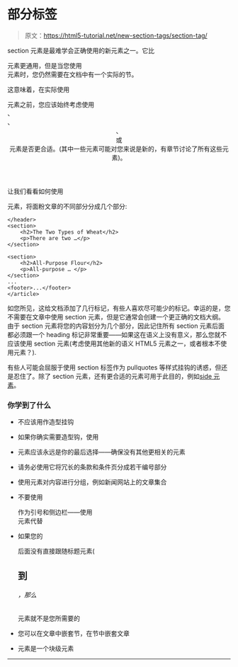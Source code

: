 # 部分标签

> 原文：<https://html5-tutorial.net/new-section-tags/section-tag/>

section 元素是最难学会正确使用的新元素之一。它比

<article>元素更通用，但是当您使用

<section>元素时，您仍然需要在文档中有一个实际的节。</section>

</article>

这意味着，在实际使用

<section>元素之前，您应该始终考虑使用

<nav>、

<aside>、

<header>、

<footer>或

<article>元素是否更合适。(其中一些元素可能对您来说是新的，有章节讨论了所有这些元素)。</article>

</footer>

</header>

</aside>

</nav>

</section>

让我们看看如何使用

<section>元素，将面粉文章的不同部分分成几个部分:</section>

```
</header>
<section>
	<h2>The Two Types of Wheat</h2>
	<p>There are two …</p>
</section>

<section>
	<h2>All-Purpose Flour</h2>
	<p>All-purpose … </p>
</section>
...
<footer>...</footer>
</article>
```

如您所见，这给文档添加了几行标记，有些人喜欢尽可能少的标记。幸运的是，您不需要在文章中使用 section 元素，但是它通常会创建一个更正确的文档大纲。
由于 section 元素将您的内容划分为几个部分，因此记住所有 section 元素后面都必须跟一个 heading 标记非常重要——如果这在语义上没有意义，那么您就不应该使用 section 元素(考虑使用其他新的语义 HTML5 元素之一，或者根本不使用元素？).

有些人可能会屈服于使用 section 标签作为 pullquotes 等样式挂钩的诱惑，但还是忍住了。除了 section 元素，还有更合适的元素可用于此目的，例如[side 元素](/new-section-tags/aside-tag/)。

<input type="hidden" name="IL_IN_ARTICLE">

### 你学到了什么

*   <section>不应该用作造型挂钩</section>

*   如果你确实需要造型钩，使用
*   <section>元素应该永远是你的最后选择——确保没有其他更相关的元素</section>

*   请务必使用它将冗长的条款和条件页分成若干编号部分
*   使用<sections>元素对内容进行分组，例如新闻网站上的文章集合</sections>
*   不要使用

    <section>作为引号和侧边栏——使用

    <aside>元素代替</aside>

    </section>

*   如果您的

    <section>后面没有直接跟随标题元素(

    # 到

    ###### ，那么

    <section>元素就不是您所需要的</section>

    </section>

*   您可以在文章中嵌套节，在节中嵌套文章
*   <section>元素是一个块级元素</section>

* * *